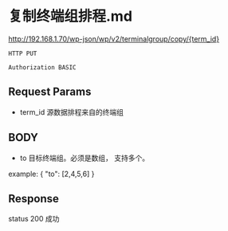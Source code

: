 复制终端组排程.md
===


http://192.168.1.70/wp-json/wp/v2/terminalgroup/copy/{term_id}

`HTTP PUT`


`Authorization BASIC`


## Request Params

* term_id 源数据排程来自的终端组


## BODY

* to  目标终端组。必须是数组， 支持多个。  

example: 
{
    "to": [2,4,5,6]
} 



## Response

status 200 成功